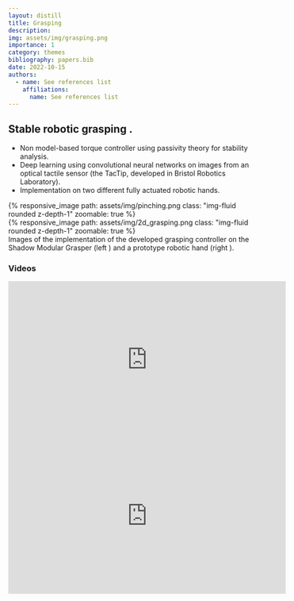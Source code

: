 ```yaml
---
layout: distill
title: Grasping
description:  
img: assets/img/grasping.png
importance: 1
category: themes
bibliography: papers.bib
date: 2022-10-15
authors:
  - name: See references list
    affiliations:
      name: See references list
---
```


## Stable robotic grasping <d-cite key="Psomopoulou2021,Psomopoulou2018,Grammatikopoulou2014"></d-cite>.
* Non model-based torque controller using passivity theory for stability analysis.
* Deep learning using convolutional neural networks on images from an optical tactile sensor (the TacTip, developed in Bristol Robotics Laboratory).
* Implementation on two different fully actuated robotic hands.

<div class="row mt-3">
    <div class="col-sm mt-3 mt-md-0">
        {% responsive_image path: assets/img/pinching.png class: "img-fluid rounded z-depth-1" zoomable: true %}
    </div>
    <div class="col-sm mt-3 mt-md-0">
        {% responsive_image path: assets/img/2d_grasping.png class: "img-fluid rounded z-depth-1" zoomable: true %}
    </div>
</div>
<div class="caption">
    Images of the implementation of the developed grasping controller on the Shadow Modular Grasper (left <d-cite key="Psomopoulou2021"></d-cite>) and a prototype robotic hand (right <d-cite key="Psomopoulou2018"></d-cite>).
</div>

### Videos

<iframe width="560" height="315" src="https://www.youtube.com/embed/rfQesw3FDA4" title="YouTube video player" frameborder="0" allow="accelerometer; autoplay; clipboard-write; encrypted-media; gyroscope; picture-in-picture" allowfullscreen></iframe>


<iframe width="560" height="315" src="https://www.youtube.com/embed/A6WuCj2WzzM" title="YouTube video player" frameborder="0" allow="accelerometer; autoplay; clipboard-write; encrypted-media; gyroscope; picture-in-picture" allowfullscreen></iframe>